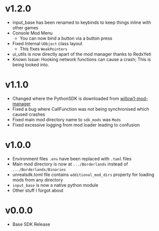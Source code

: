 
# v1.2.0

- input_base has been renamed to keybinds to keep things inline with other games
- Console Mod Menu
  - You can now bind a button via a button press
- Fixed Internal `UObject` class layout
  - This fixes `WeakPointers`
- ui_utils is now directly apart of the mod manager thanks to RedxYeti
- Known Issue: Hooking network functions can cause a crash; This is being looked into.

# v1.1.0

- Changed where the PythonSDK is downloaded from [willow1-mod-manager](https://github.com/Ry0511/willow1-mod-manager/releases)
- Fixed a bug where CallFunction was not being synchronised which caused crashes
- Fixed main mod directory name to `sdk_mods` was `Mods`
- Fixed excessive logging from mod loader leading to confusion

# v1.0.0

- Environment files `.env` have been replaced with `.toml` files
- Main mod directory is now at `.../Borderlands` instead of `.../Borderlands/Binaries`
- unrealsdk.toml file contains `additional_mod_dirs` property for loading mods from any directory
- `input_base` is now a native python module
- Other stuff I forgot about

# v0.0.0

- Base SDK Release